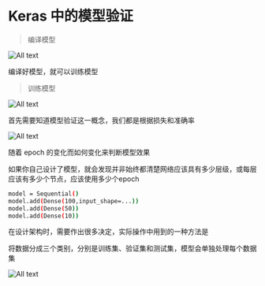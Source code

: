 # Keras 中的模型验证

>编译模型

![All text](http://ww1.sinaimg.cn/large/dc05ba18ly1fnu0pvc1vuj20l202g0tp.jpg)

编译好模型，就可以训练模型

>训练模型

![All text](http://ww1.sinaimg.cn/large/dc05ba18ly1fnu0qnb0umj20jv05d772.jpg)

首先需要知道模型验证这一概念，我们都是根据损失和准确率

![All text](http://ww1.sinaimg.cn/large/dc05ba18ly1fnu0td9n51j20l3085q3x.jpg)

随着 epoch 的变化而如何变化来判断模型效果

如果你自己设计了模型，就会发现并非始终都清楚网络应该具有多少层级，或每层应该有多少个节点，应该使用多少个epoch

```bash
model = Sequential()
model.add(Dense(100,input_shape=...))
model.add(Dense(50))
model.add(Dense(10))
```

在设计架构时，需要作出很多决定，实际操作中用到的一种方法是

将数据分成三个类别，分别是训练集、验证集和测试集，模型会单独处理每个数据集

![All text](http://ww1.sinaimg.cn/large/dc05ba18ly1fnu0xuw11bj20j504faae.jpg)
